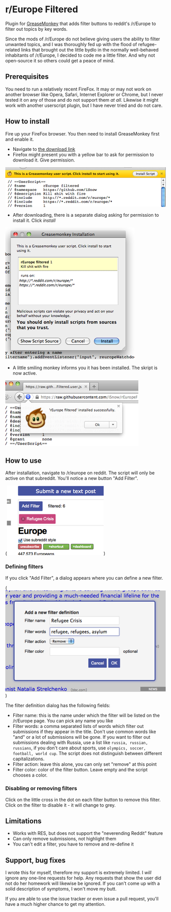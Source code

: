 # r/Europe Filtered
Plugin for [GreaseMonkey](https://en.wikipedia.org/wiki/Greasemonkey) that adds filter buttons to reddit's /r/Europe to filter out topics by key words. 

Since the mods of /r/Europe do not believe giving users the ability to filter unwanted topics, and I was thoroughly fed up with the flood of refugee-related links that brought out the little bydlo in the normally well-behaved inhabitants of /r/Europe, I decided to code me a little filter. And why not open-source it so others could get a peace of mind.

## Prerequisites
You need to run a relatively recent FireFox. It may or may not work on another browser like Opera, Safari, Internet Explorer or Chrome, but I never tested it on any of those and do not support them *at all*. Likewise it might work with another userscript plugin, but I have never tried and do not care.

## How to install
Fire up your FireFox browser. You then need to install GreaseMonkey first and enable it. 

- Navigate to [the download link](https://raw.githubusercontent.com/iSnow/rEuropeFiltered/master/rEuropeFiltered.user.js)
- Firefox might present you with a yellow bar to ask for permission to download it. Give permission.

![Screenshot](/images/install02.png)

- After downloading, there is a separate dialog asking for permission to install it. Click *install*
 
![Screenshot](/images/install03.png)

- A little smiling monkey informs you it has been installed. The skript is now active.

![Screenshot](/images/install05.png)

## How to use
After installation, navigate to /r/europe on reddit. The script will only be active on that subreddit. You'll notice a new button "Add Filter".

(![Screenshot](/images/inaction.png)) 

### Defining filters
If you click "Add Filter", a dialog appears where you can define a new filter.

(![Screenshot](/images/filterdefinition.png)) 

The filter definition dialog has the following fields:
- Filter name: this is the name under which the filter will be listed on the /r/Europe page. You can pick any name you like
- Filter words: a comma separated lists of words which filter out submissions if they appear in the title. Don't use common words like "and" or a lot of submissions will be gone. If you want to filter out submissions dealing with Russia, use a list like `russia, russian, russians`, if you don't care about sports, use `olympics, soccer, football, world cup`. The script does not distinguish between different capitalizations.
- Filter action: leave this alone, you can only set "remove" at this point
- Filter color: color of the filter button. Leave empty and the script chooses a color.

### Disabling or removing filters
Click on the little cross in the dot on each filter button to remove this filter. Click on the filter to disable it - it will change to grey.

## Limitations
- Works with RES, but does not support the "neverending Reddit" feature
- Can only remove submissions, not highlight them
- You can't edit a filter, you have to remove and re-define it

## Support, bug fixes
I wrote this for myself, therefore my support is extremely limited. I *will* ignore any one-line requests for help. Any requests that show the user did not do her homework will likewise be ignored. If you can't come up with a solid description of symptoms, I won't move my butt.

If you are able to use the issue tracker or even issue a pull request, you'll have a much higher chance to get my attention.
